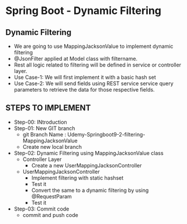 # Spring Boot - Dynamic Filtering
## Dynamic Filtering 
- We are going to use MappingJacksonValue to implement dynamic filtering
- @JsonFilter applied at Model class with filtername.
- Rest all logic related to filtering will be defined in service or controller
layer.
- Use Case-1: We will first implement it with a basic hash set
- Use Case-2: We will send fields using REST service service query parameters
to retrieve the data for those respective fields.
  
## STEPS TO IMPLEMENT
- Step-00: INtroduction
- Step-01: New GIT branch
    - git Branch Name : Udemy-Springboot9-2-filtering-MappingJacksonValue
    - Create new local branch
- Step-02: Dynamic Filtering using MappingJacksonValue class
    - Controller Layer
        - Create a new UserMappingJacksonController
    - UserMappingJacksonController
        - Implement filtering with static hashset
        - Test it
        - Convert the same to a dynamic filtering by using @RequestParam
        - Test it 
- Step-03: Commit code
    - commit and push code               